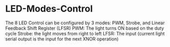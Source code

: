 # LED-Modes-Control
The 8 LED Control can be configured by 3 modes: PWM, Strobe, and Linear Feedback Shift Register (LFSR)
PWM: The light turns ON based on the duty cycle
Strobe: the light moves from right to left 
LFSR: The input (current light serial output is the input for the next XNOR operation)
